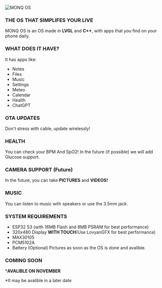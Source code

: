 ![MONQ OS](https://i.imgur.com/xmlqbjT.png)
### THE OS THAT SIMPLIFES YOUR LIVE
MONQ OS is an OS made in **LVGL** and **C++**, with apps that you find on your phone daily.
### WHAT DOES IT HAVE?
It has apps like:
 - Notes
 - Files
 - Music
 - Settings
 - Meteo
 - Calendar
 - Health
 - ChatGPT
### OTA UPDATES
Don't stress with cable, update wirelessly!
### HEALTH
You can check your BPM And SpO2!
In the future (if possible) we will add Glucose support.
### CAMERA SUPPORT (Future)
In the future, you can take **PICTURES** and **VIDEOS!**
### MUSIC
You can listen to music with speakers or use the 3.5mm jack.
### SYSTEM REQUIREMENTS
- ESP32 S3 (with 16MB Flash and 8MB PSRAM for best performance)
- 320x480 Display **WITH TOUCH**(Use LovyanGFX for best performance)
- MAX30105
- PCM5102A
- Battery (Optional)
Pictures as soon as the OS is done and avalible.
### COMING SOON
***AVALIBLE ON NOVEMBER**

*It may be avalible in a later date
